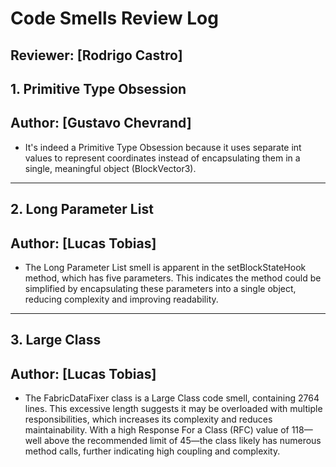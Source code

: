 # Code Smells Review Log

## Reviewer: [Rodrigo Castro]

## 1. Primitive Type Obsession
## Author: [Gustavo Chevrand]

- It's indeed a Primitive Type Obsession because it uses separate int values to represent coordinates instead of encapsulating them in a single, meaningful object (BlockVector3).

---

## 2. Long Parameter List
## Author: [Lucas Tobias]

- The Long Parameter List smell is apparent in the setBlockStateHook method, which has five parameters. This indicates the method could be simplified by encapsulating these parameters into a single object, reducing complexity and improving readability.
---

## 3. Large Class
## Author: [Lucas Tobias]

- The FabricDataFixer class is a Large Class code smell, containing 2764 lines. This excessive length suggests it may be overloaded with multiple responsibilities, which increases its complexity and reduces maintainability. With a high Response For a Class (RFC) value of 118—well above the recommended limit of 45—the class likely has numerous method calls, further indicating high coupling and complexity.

